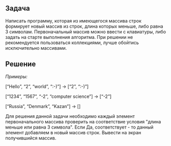## **Задача**
Написать программу, которая из имеющегося массива строк формирует новый массив из строк, длина которых меньше, либо равна 3 символам. Первоначальный массив можно ввести с клавиатуры, либо задать на старте выполнения алгоритма. При решении не рекомендуется пользоваться коллекциями, лучше обойтись исключительно массивами.
## **Решение**
*Примеры:*

[“Hello”, “2”, “world”, “:-)”] → [“2”, “:-)”]


[“1234”, “1567”, “-2”, “computer science”] → [“-2”]


[“Russia”, “Denmark”, “Kazan”] → []

Для решения данной задачи необходимо каждый элемент первоначального массива проверить на соответствие условия "длина меньше или равна 3 символа". Если Да, соответствует - то данный элемент добавляем в новый массив строк. 
Вывести на экран получившийся массив. 
